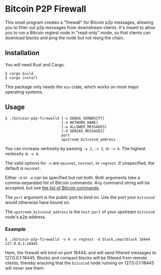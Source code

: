 # Bitcoin P2P Firewall

This small program creates a "firewall" for Bitcoin p2p messages, allowing you
to filter out p2p messages from downstream clients.  It's meant to allow you to
run a Bitcoin regtest node in "read-only" mode, so that clients can download
blocks and ping the node but not reorg the chain.

## Installation

You will need Rust and Cargo.

```
$ cargo build
$ cargo install
```

This package only needs the `mio` crate, which works on most major operating systems.

## Usage

```
$ ./bitcoin-p2p-firewalld [-v DEBUG_VERBOSITY] 
                          [-n NETWORK_NAME]
                          [-a ALLOWED_MESSAGES]
                          [-d DENIED_MESSAGES]
                          port
                          upstream_bitcoind_address
```

You can increase verbosity by passing `-v 2`, `-v 3`, or `-v 4`.  The highest
verbosity is `-v 4`.

The valid options for `-n` are `mainnet`, `testnet`, or `regtest`.  If
unspecified, the default is `mainnet`.

Either `-b` or `-w` can be specified but not both.  Both arguments take a
comma-separated list of Bitcoin commands.  Any command string will be accepted,
but see [the list of Bitcoin
commands](https://en.bitcoin.it/wiki/Protocol_documentation#Message_types).

The `port` argument is the _public_ port to bind on.  Use the port your
`bitcoind` would otherwise have bound on.

The `upstream_bitcoind_address` is the `host:port` of your upstream `bitcoind`
node's p2p address.

### Example

```
$ ./bitcoin-p2p-firewalld -v 4 -n regtest -d block,cmpctblock 18444 127.0.0.1:18445
```

Here, the firewall will bind on port 18444, and will send filtered messages to
127.0.0.1:18445.  Blocks and compact blocks will be filtered from remote
clients, thereby ensuring that the `bitcoind` node running on 127.0.0.1:18445
will never see them
